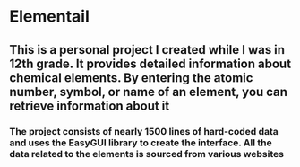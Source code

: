 # Elementail

## This is a personal project I created while I was in 12th grade. It provides detailed information about chemical elements. By entering the atomic number, symbol, or name of an element, you can retrieve information about it

### The project consists of nearly 1500 lines of hard-coded data and uses the EasyGUI library to create the interface. All the data related to the elements is sourced from various websites
